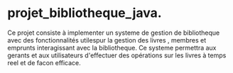 # projet_bibliotheque_java. 
Ce projet consiste à implementer un systeme de gestion de bibliotheque avec des fonctionnalités utilespur la gestion des livres , membres et emprunts interagissant avec la bibliotheque. Ce systeme permettra aux gerants et aux utilisateurs d'effectuer des opérations sur les livres à temps reel et de facon efficace.
